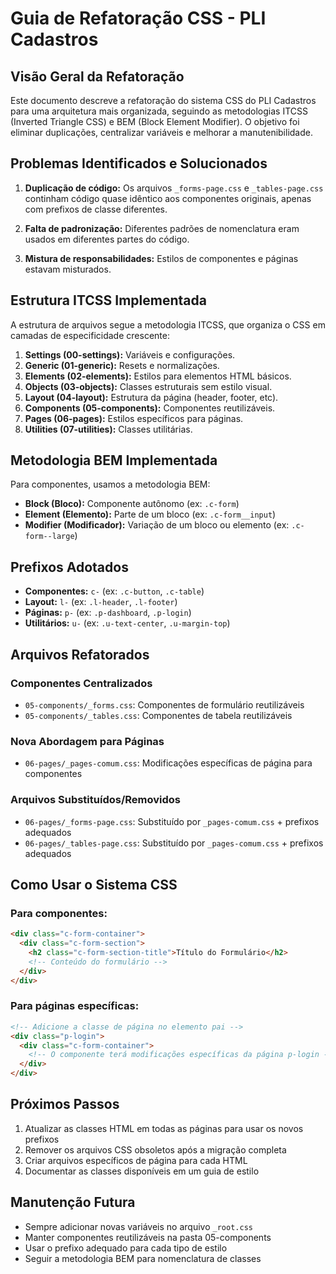 # Guia de Refatoração CSS - PLI Cadastros

## Visão Geral da Refatoração

Este documento descreve a refatoração do sistema CSS do PLI Cadastros para uma arquitetura mais organizada, seguindo as metodologias ITCSS (Inverted Triangle CSS) e BEM (Block Element Modifier). O objetivo foi eliminar duplicações, centralizar variáveis e melhorar a manutenibilidade.

## Problemas Identificados e Solucionados

1. **Duplicação de código:** Os arquivos `_forms-page.css` e `_tables-page.css` continham código quase idêntico aos componentes originais, apenas com prefixos de classe diferentes.

2. **Falta de padronização:** Diferentes padrões de nomenclatura eram usados em diferentes partes do código.

3. **Mistura de responsabilidades:** Estilos de componentes e páginas estavam misturados.

## Estrutura ITCSS Implementada

A estrutura de arquivos segue a metodologia ITCSS, que organiza o CSS em camadas de especificidade crescente:

1. **Settings (00-settings):** Variáveis e configurações.
2. **Generic (01-generic):** Resets e normalizações.
3. **Elements (02-elements):** Estilos para elementos HTML básicos.
4. **Objects (03-objects):** Classes estruturais sem estilo visual.
5. **Layout (04-layout):** Estrutura da página (header, footer, etc).
6. **Components (05-components):** Componentes reutilizáveis.
7. **Pages (06-pages):** Estilos específicos para páginas.
8. **Utilities (07-utilities):** Classes utilitárias.

## Metodologia BEM Implementada

Para componentes, usamos a metodologia BEM:

- **Block (Bloco):** Componente autônomo (ex: `.c-form`)
- **Element (Elemento):** Parte de um bloco (ex: `.c-form__input`)
- **Modifier (Modificador):** Variação de um bloco ou elemento (ex: `.c-form--large`)

## Prefixos Adotados

- **Componentes:** `c-` (ex: `.c-button`, `.c-table`)
- **Layout:** `l-` (ex: `.l-header`, `.l-footer`)
- **Páginas:** `p-` (ex: `.p-dashboard`, `.p-login`)
- **Utilitários:** `u-` (ex: `.u-text-center`, `.u-margin-top`)

## Arquivos Refatorados

### Componentes Centralizados

- `05-components/_forms.css`: Componentes de formulário reutilizáveis
- `05-components/_tables.css`: Componentes de tabela reutilizáveis

### Nova Abordagem para Páginas

- `06-pages/_pages-comum.css`: Modificações específicas de página para componentes

### Arquivos Substituídos/Removidos

- `06-pages/_forms-page.css`: Substituído por `_pages-comum.css` + prefixos adequados
- `06-pages/_tables-page.css`: Substituído por `_pages-comum.css` + prefixos adequados

## Como Usar o Sistema CSS

### Para componentes:

```html
<div class="c-form-container">
  <div class="c-form-section">
    <h2 class="c-form-section-title">Título do Formulário</h2>
    <!-- Conteúdo do formulário -->
  </div>
</div>
```

### Para páginas específicas:

```html
<!-- Adicione a classe de página no elemento pai -->
<div class="p-login">
  <div class="c-form-container">
    <!-- O componente terá modificações específicas da página p-login -->
  </div>
</div>
```

## Próximos Passos

1. Atualizar as classes HTML em todas as páginas para usar os novos prefixos
2. Remover os arquivos CSS obsoletos após a migração completa
3. Criar arquivos específicos de página para cada HTML
4. Documentar as classes disponíveis em um guia de estilo

## Manutenção Futura

- Sempre adicionar novas variáveis no arquivo `_root.css`
- Manter componentes reutilizáveis na pasta 05-components
- Usar o prefixo adequado para cada tipo de estilo
- Seguir a metodologia BEM para nomenclatura de classes
